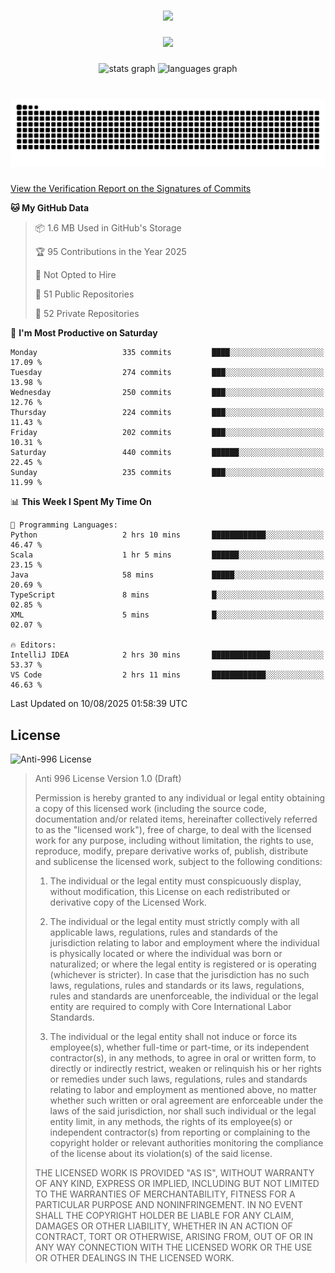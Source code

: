###

<div align="center">
  <img src="https://github-widgetbox.vercel.app/api/profile?username=kazutoiris&data=followers,repositories,stars,commits"  />
</div>

###

<div align="center">
  <img src="https://profile-counter.glitch.me/kazutoiris/count.svg?"  />
</div>

###

<div align="center">
  <img src="https://github-readme-stats.vercel.app/api?username=kazutoiris&hide_title=false&hide_rank=false&show_icons=true&include_all_commits=true&count_private=true&disable_animations=false&theme=default&locale=en&hide_border=false" height="150" alt="stats graph"  />
  <img src="https://github-readme-stats.vercel.app/api/top-langs?username=kazutoiris&locale=en&hide_title=false&layout=compact&card_width=320&langs_count=5&theme=default&hide_border=true" height="150" alt="languages graph"  />
</div>

###

<br clear="both">

<img src="https://raw.githubusercontent.com/kazutoiris/kazutoiris/output/snake.svg" alt="Snake animation" />

###

[View the Verification Report on the Signatures of Commits](https://github.com/kazutoiris/kazutoiris/actions/workflows/waka-readme.yml)

<!--START_SECTION:waka-->
**🐱 My GitHub Data** 

> 📦 1.6 MB Used in GitHub's Storage 
 > 
> 🏆 95 Contributions in the Year 2025
 > 
> 🚫 Not Opted to Hire
 > 
> 📜 51 Public Repositories 
 > 
> 🔑 52 Private Repositories 
 > 
📅 **I'm Most Productive on Saturday** 

```text
Monday                   335 commits         ████░░░░░░░░░░░░░░░░░░░░░   17.09 % 
Tuesday                  274 commits         ███░░░░░░░░░░░░░░░░░░░░░░   13.98 % 
Wednesday                250 commits         ███░░░░░░░░░░░░░░░░░░░░░░   12.76 % 
Thursday                 224 commits         ███░░░░░░░░░░░░░░░░░░░░░░   11.43 % 
Friday                   202 commits         ███░░░░░░░░░░░░░░░░░░░░░░   10.31 % 
Saturday                 440 commits         ██████░░░░░░░░░░░░░░░░░░░   22.45 % 
Sunday                   235 commits         ███░░░░░░░░░░░░░░░░░░░░░░   11.99 % 
```


📊 **This Week I Spent My Time On** 

```text
💬 Programming Languages: 
Python                   2 hrs 10 mins       ████████████░░░░░░░░░░░░░   46.47 % 
Scala                    1 hr 5 mins         ██████░░░░░░░░░░░░░░░░░░░   23.15 % 
Java                     58 mins             █████░░░░░░░░░░░░░░░░░░░░   20.69 % 
TypeScript               8 mins              █░░░░░░░░░░░░░░░░░░░░░░░░   02.85 % 
XML                      5 mins              █░░░░░░░░░░░░░░░░░░░░░░░░   02.07 % 

🔥 Editors: 
IntelliJ IDEA            2 hrs 30 mins       █████████████░░░░░░░░░░░░   53.37 % 
VS Code                  2 hrs 11 mins       ████████████░░░░░░░░░░░░░   46.63 % 
```


 Last Updated on 10/08/2025 01:58:39 UTC
<!--END_SECTION:waka-->

## License

![Anti-996 License](https://img.shields.io/badge/license-Anti--996%20License-blue)

>  Anti 996 License Version 1.0 (Draft)
>
>  Permission is hereby granted to any individual or legal entity obtaining a copy
>  of this licensed work (including the source code, documentation and/or related
>  items, hereinafter collectively referred to as the "licensed work"), free of
>  charge, to deal with the licensed work for any purpose, including without
>  limitation, the rights to use, reproduce, modify, prepare derivative works of,
>  publish, distribute and sublicense the licensed work, subject to the following
>  conditions:
>
> 1. The individual or the legal entity must conspicuously display, without
>       modification, this License on each redistributed or derivative copy of the
>       Licensed Work.
>
> 2. The individual or the legal entity must strictly comply with all applicable
>       laws, regulations, rules and standards of the jurisdiction relating to
>       labor and employment where the individual is physically located or where
>       the individual was born or naturalized; or where the legal entity is
>       registered or is operating (whichever is stricter). In case that the
>       jurisdiction has no such laws, regulations, rules and standards or its
>       laws, regulations, rules and standards are unenforceable, the individual
>       or the legal entity are required to comply with Core International Labor
>       Standards.
>
> 3. The individual or the legal entity shall not induce or force its
>       employee(s), whether full-time or part-time, or its independent
>       contractor(s), in any methods, to agree in oral or written form,
>       to directly or indirectly restrict, weaken or relinquish his or
>       her rights or remedies under such laws, regulations, rules and
>       standards relating to labor and employment as mentioned above,
>       no matter whether such written or oral agreement are enforceable
>       under the laws of the said jurisdiction, nor shall such individual
>       or the legal entity limit, in any methods, the rights of its employee(s)
>       or independent contractor(s) from reporting or complaining to the copyright
>       holder or relevant authorities monitoring the compliance of the license
>       about its violation(s) of the said license.
>
>  THE LICENSED WORK IS PROVIDED "AS IS", WITHOUT WARRANTY OF ANY KIND, EXPRESS OR
>  IMPLIED, INCLUDING BUT NOT LIMITED TO THE WARRANTIES OF MERCHANTABILITY, FITNESS
>  FOR A PARTICULAR PURPOSE AND NONINFRINGEMENT. IN NO EVENT SHALL THE COPYRIGHT
>  HOLDER BE LIABLE FOR ANY CLAIM, DAMAGES OR OTHER LIABILITY, WHETHER IN AN ACTION
>  OF CONTRACT, TORT OR OTHERWISE, ARISING FROM, OUT OF OR IN ANY WAY CONNECTION
>  WITH THE LICENSED WORK OR THE USE OR OTHER DEALINGS IN THE LICENSED WORK.
